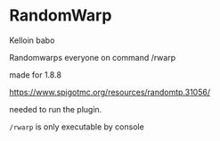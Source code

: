 # RandomWarp
Kelloin babo


Randomwarps everyone on command /rwarp <world>

made for 1.8.8

https://www.spigotmc.org/resources/randomtp.31056/

needed to run the plugin.

``/rwarp`` is only executable by console
